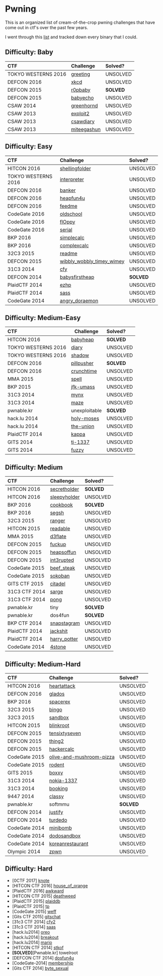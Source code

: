 # Pwning

This is an organized list of cream-of-the-crop pwning challenges that have come out in ctf's over the past few years.

I went through this [list](https://pastebin.com/uyifxgPu) and tracked down every binary that I could.

## Difficulty: Baby

| CTF                   | Challenge                                                                         | Solved?       |
|:----------------------|:----------------------------------------------------------------------------------|:--------------|
| TOKYO WESTERNS 2016   | [greeting](https://github.com/aidielse/pwning/tree/master/Baby/greeting)          | UNSOLVED      |
| DEFCON 2016           | [xkcd](https://github.com/aidielse/pwning/tree/master/Baby/xkcd)                  | UNSOLVED      |
| DEFCON 2015           | [r0pbaby](https://github.com/aidielse/pwning/tree/master/Baby/r0pbaby)            | __SOLVED__    |
| DEFCON 2015           | [babyecho](https://github.com/aidielse/pwning/tree/master/Baby/babyecho)          | UNSOLVED      |
| CSAW 2014             | [greenhornd](https://github.com/aidielse/pwning/tree/master/Baby/greenhornd)      | UNSOLVED      |
| CSAW 2013             | [exploit2](https://github.com/aidielse/pwning/tree/master/Baby/exploit2)          | UNSOLVED      |
| CSAW 2013             | [csawdiary](https://github.com/aidielse/pwning/tree/master/Baby/csawdiary)        | UNSOLVED      |
| CSAW 2013             | [miteegashun](https://github.com/aidielse/pwning/tree/master/Baby/miteegashun)    | UNSOLVED      |
 
## Difficulty: Easy

| CTF                   | Challenge                                                                                                     | Solved?       |
|:----------------------|:--------------------------------------------------------------------------------------------------------------|:--------------|
| HITCON  2016          | [shellingfolder](https://github.com/aidielse/pwning/tree/master/Easy/shellingfolder)                          | UNSOLVED      |
| TOKYO WESTERNS 2016   | [interpreter](https://github.com/aidielse/pwning/tree/master/Easy/interpreter)                                | UNSOLVED      |
| DEFCON 2016           | [banker](https://github.com/aidielse/pwning/tree/master/Easy/banker)                                          | UNSOLVED      |
| DEFCON 2016           | [heapfun4u](https://github.com/aidielse/pwning/tree/master/Easy/heapfun4u)                                    | UNSOLVED      |
| DEFCON 2016           | [feedme](https://github.com/aidielse/pwning/tree/master/Easy/feedme)                                          | UNSOLVED      |
| CodeGate 2016         | [oldschool](https://github.com/aidielse/pwning/tree/master/Easy/oldschool)                                    | UNSOLVED      |
| CodeGate 2016         | [flOppy](https://github.com/aidielse/pwning/tree/master/Easy/fl0ppy)                                          | UNSOLVED      |
| CodeGate 2016         | [serial](https://github.com/aidielse/pwning/tree/master/Easy/serial)                                          | UNSOLVED      |
| BKP 2016              | [simplecalc](https://github.com/aidielse/pwning/tree/master/Easy/simplecalc)                                  | UNSOLVED      |
| BKP 2016              | [complexcalc](https://github.com/aidielse/pwning/tree/master/Easy/complexcalc)                                | UNSOLVED      |
| 32C3 2015             | [readme](https://github.com/aidielse/pwning/tree/master/Easy/readme)                                          | UNSOLVED      |
| DEFCON 2015           | [wibbly\_wobbly\_timey\_wimey](https://github.com/aidielse/pwning/tree/master/Easy/wibbly_wobbly_timey_wimey) | UNSOLVED      |
| 31C3 2014             | [cfy](https://github.com/aidielse/pwning/tree/master/Easy/cfy)                                                | UNSOLVED      |
| DEFCON 2014           | [babysfirstheap](https://github.com/aidielse/pwning/tree/master/Easy/babysfirstheap)                          | __SOLVED__    |
| PlaidCTF 2014         | [ezhp](https://github.com/aidielse/pwning/tree/master/Easy/ezhp)                                              | UNSOLVED      |
| PlaidCTF 2014         | [sass](https://github.com/aidielse/pwning/tree/master/Easy/sass)                                              | UNSOLVED      |
| CodeGate 2014         | [angry\_doraemon](https://github.com/aidielse/pwning/tree/master/Easy/angry_doraemon)                         | UNSOLVED      |
 
## Difficulty: Medium-Easy

| CTF                   | Challenge                                                                             | Solved?       |
|:----------------------|---------------------------------------------------------------------------------------|:--------------|
| HITCON 2016           | [babyheap](https://github.com/aidielse/pwning/tree/master/Medium-Easy/babyheap)       | __SOLVED__    |
| TOKYO WESTERNS 2016   | [diary](https://github.com/aidielse/pwning/tree/master/Medium-Easy/diary)             | UNSOLVED      |
| TOKYO WESTERNS 2016   | [shadow](https://github.com/aidielse/pwning/tree/master/Medium-Easy/shadow)           | UNSOLVED      |
| DEFCON 2016           | [pillpusher](https://github.com/aidielse/pwning/tree/master/Medium-Easy/pillpusher)   | __SOLVED__    |
| DEFCON 2016           | [crunchtime](https://github.com/aidielse/pwning/tree/master/Medium-Easy/crunchtime)   | UNSOLVED      |
| MMA 2015              | [spell](https://github.com/aidielse/pwning/tree/master/Medium-Easy/spell)             | UNSOLVED      |
| BKP 2015              | [jfk-umass](https://github.com/aidielse/pwning/tree/master/Medium-Easy/jfk-umass)     | UNSOLVED      |
| 31C3 2014             | [mynx](https://github.com/aidielse/pwning/tree/master/Medium-Easy/mynx)               | UNSOLVED      |
| 31C3 2014             | [maze](https://github.com/aidielse/pwning/tree/master/Medium-Easy/maze)               | UNSOLVED      |
| pwnable.kr            | unexploitable                                                                         | __SOLVED__    |
| hack.lu 2014          | [holy-moses](https://github.com/aidielse/pwning/tree/master/Medium-Easy/holy-moses)   | UNSOLVED      |
| hack.lu 2014          | [the-union](https://github.com/aidielse/pwning/tree/master/Medium-Easy/the-union)     | UNSOLVED      |
| PlaidCTF 2014         | [kappa](https://github.com/aidielse/pwning/tree/master/Medium-Easy/kappa)             | UNSOLVED      |
| GITS 2014             | [ti-1337](https://github.com/aidielse/pwning/tree/master/Medium-Easy/ti-1337)         | UNSOLVED      |
| GITS 2014             | [fuzzy](https://github.com/aidielse/pwning/tree/master/Medium-Easy/fuzzy)             | UNSOLVED      |

## Difficulty: Medium
| CTF           | Challenge                                                                             | Solved?       |
|:--------------|:--------------------------------------------------------------------------------------|:--------------|
| HITCON 2016   | [secretholder](https://github.com/aidielse/pwning/tree/master/Medium/secretholder)    | __SOLVED__    |
| HITCON 2016   | [sleepyholder](https://github.com/aidielse/pwning/tree/master/Medium/sleepyholder)    | UNSOLVED      |
| BKP 2016      | [cookbook](https://github.com/aidielse/pwning/tree/master/Medium/cookbook)            | __SOLVED__    |
| BKP 2016      | [segsh](https://github.com/aidielse/pwning/tree/master/Medium/segsh)                  | UNSOLVED      |
| 32C3 2015     | [ranger](https://github.com/aidielse/pwning/tree/master/Medium/ranger)                | UNSOLVED      |
| HITCON 2015   | [readable](https://github.com/aidielse/pwning/tree/master/Medium/readable)            | UNSOLVED      |
| MMA 2015      | [d3flate](https://github.com/aidielse/pwning/tree/master/Medium/d3flate)              | UNSOLVED      |
| DEFCON 2015   | [fuckup](https://github.com/aidielse/pwning/tree/master/Medium/fuckup)                | UNSOLVED      |
| DEFCON 2015   | [heapsoffun](https://github.com/aidielse/pwning/tree/master/Medium/heapsoffun)        | UNSOLVED      |
| DEFCON 2015   | [int3rupted](https://github.com/aidielse/pwning/tree/master/Medium/int3rupted)        | UNSOLVED      |
| CodeGate 2015 | [beef\_steak](https://github.com/aidielse/pwning/tree/master/Medium/beef_steak)       | UNSOLVED      |
| CodeGate 2015 | [sokoban](https://github.com/aidielse/pwning/tree/master/Medium/sokoban)              | UNSOLVED      |
| GITS CTF 2015 | [citadel](https://github.com/aidielse/pwning/tree/master/Medium/citadel)              | UNSOLVED      |
| 31C3 CTF 2014 | [sarge](https://github.com/aidielse/pwning/tree/master/Medium/sarge)                  | UNSOLVED      |
| 31C3 CTF 2014 | [pong](https://github.com/aidielse/pwning/tree/master/Medium/pong)                    | UNSOLVED      |
| pwnable.kr    | tiny                                                                                  | __SOLVED__    |
| pwnable.kr    | dos4fun                                                                               | __SOLVED__    |
| BKP CTF 2014  | [snapstagram](https://github.com/aidielse/pwning/tree/master/Medium/snapstagram)      | UNSOLVED      |
| PlaidCTF 2014 | [jackshit](https://github.com/aidielse/pwning/tree/master/Medium/jackshit)            | UNSOLVED      |
| PlaidCTF 2014 | [harry\_potter](https://github.com/aidielse/pwning/tree/master/Medium/harry_potter)   | UNSOLVED      |
| CodeGate 2014 | [4stone](https://github.com/aidielse/pwning/tree/master/Medium/4stone)                | UNSOLVED      |
 
## Difficulty: Medium-Hard
| CTF           | Challenge                                                                                                         | Solved?       |
|:--------------|:------------------------------------------------------------------------------------------------------------------|:--------------|
| HITCON 2016   | [heartattack](https://github.com/aidielse/pwning/tree/master/Medium-Hard/heartattack)                             | UNSOLVED      |
| DEFCON 2016   | [glados](https://github.com/aidielse/pwning/tree/master/Medium-Hard/glados)                                       | UNSOLVED      |
| BKP 2016      | [spacerex](https://github.com/aidielse/pwning/tree/master/Medium-Hard/spacerex)                                   | UNSOLVED      |
| 32C3 2015     | [bingo](https://github.com/aidielse/pwning/tree/master/Medium-Hard/bingo)                                         | UNSOLVED      |
| 32C3 2015     | [sandbox](https://github.com/aidielse/pwning/tree/master/Medium-Hard/sandbox)                                     | UNSOLVED      |
| HITCON 2015   | [blinkroot](https://github.com/aidielse/pwning/tree/master/Medium-Hard/blinkroot)                                 | UNSOLVED      |
| DEFCON 2015   | [tensixtyseven](https://github.com/aidielse/pwning/tree/master/Medium-Hard/tensixtyseven)                         | UNSOLVED      |
| DEFCON 2015   | [thing2](https://github.com/aidielse/pwning/tree/master/Medium-Hard/thing2)                                       | UNSOLVED      |
| DEFCON 2015   | [hackercalc](https://github.com/aidielse/pwning/tree/master/Medium-Hard/hackercalc)                               | UNSOLVED      |
| CodeGate 2015 | [olive-and-mushroom-pizza](https://github.com/aidielse/pwning/tree/master/Medium-Hard/olive-and-mushroom-pizza)   | UNSOLVED      |
| CodeGate 2015 | [rodent](https://github.com/aidielse/pwning/tree/master/Medium-Hard/rodent)                                       | UNSOLVED      |
| GITS 2015     | [boxxy](https://github.com/aidielse/pwning/tree/master/Medium-Hard/boxxy)                                         | UNSOLVED      |
| 31C3 2014     | [nokia-1337](https://github.com/aidielse/pwning/tree/master/Medium-Hard/nokia-1337)                               | UNSOLVED      |
| 31C3 2014     | [booking](https://github.com/aidielse/pwning/tree/master/Medium-Hard/booking)                                     | UNSOLVED      |
| 9447 2014     | [classy](https://github.com/aidielse/pwning/tree/master/Medium-Hard/classy)                                       | UNSOLVED      |
| pwnable.kr    | softmmu                                                                                                           | __SOLVED__    |
| DEFCON 2014   | [justify](https://github.com/aidielse/pwning/tree/master/Medium-Hard/justify)                                     | UNSOLVED      |
| DEFCON 2014   | [turdedo](https://github.com/aidielse/pwning/tree/master/Medium-Hard/turdedo)                                     | UNSOLVED      |
| CodeGate 2014 | [minibomb](https://github.com/aidielse/pwning/tree/master/Medium-Hard/minibomb)                                   | UNSOLVED      |
| CodeGate 2014 | [dodosandbox](https://github.com/aidielse/pwning/tree/master/Medium-Hard/dodosandbox)                             | UNSOLVED      |
| CodeGate 2014 | [koreanrestaurant](https://github.com/aidielse/pwning/tree/master/Medium-Hard/koreanrestaurant)                   | UNSOLVED      |
| Olympic 2014  | [zpwn](https://github.com/aidielse/pwning/tree/master/Medium-Hard/zpwn)                                           | UNSOLVED      |

## Difficulty: Hard
 
* \[0CTF 2017\] [knote](https://github.com/aidielse/pwning/tree/master/Hard/knote)
* \[HITCON CTF 2016\] [house\_of\_orange](https://github.com/aidielse/pwning/tree/master/Hard/house_of_orange)
* \[PlaidCTF 2016\] [awkward](https://github.com/aidielse/pwning/tree/master/Hard/awkward)
* \[HITCON CTF 2015\] [deathweed](https://github.com/aidielse/pwning/tree/master/Hard/deathweed)
* \[PlaidCTF 2015\] [plaiddb](https://github.com/aidielse/pwning/tree/master/Hard/plaiddb)
* \[PlaidCTF 2015\] [tp](https://github.com/aidielse/pwning/tree/master/Hard/tp)
* \[CodeGate 2015\] [weff](https://github.com/aidielse/pwning/tree/master/Hard/weff)
* \[Gits CTF 2015\] [gitschat](https://github.com/aidielse/pwning/tree/master/Hard/gitschat)
* \[31c3 CTF 2014\] [cfy2](https://github.com/aidielse/pwning/tree/master/Hard/cfy2)
* \[31c3 CTF 2014\] [saas](https://github.com/aidielse/pwning/tree/master/Hard/saas)
* \[hack.lu2014\] [oreo](https://github.com/aidielse/pwning/tree/master/Hard/oreo)
* \[hack.lu2014\] [breakout](https://github.com/aidielse/pwning/tree/master/Hard/breakout)
* \[hack.lu2014\] [mario](https://github.com/aidielse/pwning/tree/master/Hard/mario)
* \[HITCON CTF 2014\] [stkof](https://github.com/aidielse/pwning/tree/master/Hard/stkof)
* __\[SOLVED\]__\[Pwnable.kr\] towelroot
* \[DEFCON CTF 2014\] [dosfun4u](https://github.com/aidielse/pwning/tree/master/Hard/dosfun4u)
* \[CodeGate-2014\] [membership](https://github.com/aidielse/pwning/tree/master/Hard/membership)
* \[Gits CTF 2014\] [byte\_sexual](https://github.com/aidielse/pwning/tree/master/Hard/byte_sexual)
